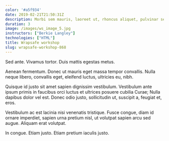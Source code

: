 ```yaml
---
color: '#a5f934'
date: 2019-02-21T21:50:31Z
description: Morbi sem mauris, laoreet ut, rhoncus aliquet, pulvinar sed, nisl.
duration: 3
image: /images/ws_image_5.jpg
instructors: ["Berkie Langley"]
technologies: ["HTML"]
title: Wrapsafe workshop
slug: wrapsafe-workshop-868
---
```

Sed ante. Vivamus tortor. Duis mattis egestas metus.

Aenean fermentum. Donec ut mauris eget massa tempor convallis. Nulla neque libero, convallis eget, eleifend luctus, ultricies eu, nibh.

Quisque id justo sit amet sapien dignissim vestibulum. Vestibulum ante ipsum primis in faucibus orci luctus et ultrices posuere cubilia Curae; Nulla dapibus dolor vel est. Donec odio justo, sollicitudin ut, suscipit a, feugiat et, eros.

Vestibulum ac est lacinia nisi venenatis tristique. Fusce congue, diam id ornare imperdiet, sapien urna pretium nisl, ut volutpat sapien arcu sed augue. Aliquam erat volutpat.

In congue. Etiam justo. Etiam pretium iaculis justo.
